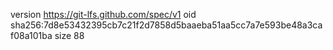 version https://git-lfs.github.com/spec/v1
oid sha256:7d8e53432395cb7c21f2d7858d5baaeba51aa5cc7a7e593be48a3caf08a101ba
size 88
